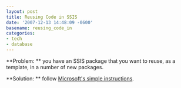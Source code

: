 ```yaml
---
layout: post
title: Reusing Code in SSIS
date: '2007-12-13 14:48:09 -0600'
basename: reusing_code_in
categories:
- tech
- database
---
```


**Problem: ** you have an SSIS package that you want to reuse, as a template, in
a number of new packages.

**Solution: ** follow <a
href="http://support.microsoft.com/kb/908018">Microsoft's simple
instructions</a>.
